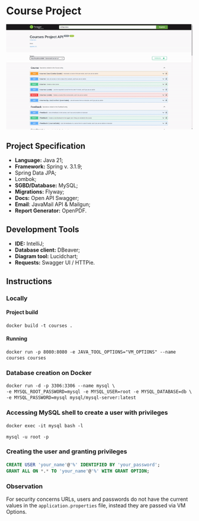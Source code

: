 # Course Project
<p align="center">
  <img src="./project.gif" alt="GIF of the Swagger Docs" />
</p>  
  
## Project Specification
- **Language:** Java 21;
- **Framework:** Spring v. 3.1.9;
- Spring Data JPA;
- Lombok;
- **SGBD/Database:** MySQL;
- **Migrations:** Flyway;
- **Docs:** Open API Swagger;
- **Email**: JavaMail API & Mailgun;
- **Report Generator:** OpenPDF.
## Development Tools
- **IDE:** IntelliJ;
- **Database client:** DBeaver;
- **Diagram tool:** Lucidchart;
- **Requests:** Swagger UI / HTTPie.
## Instructions
### Locally
#### Project build
```shell
docker build -t courses .
```
#### Running
```shell
docker run -p 8080:8080 -e JAVA_TOOL_OPTIONS="VM_OPTIONS" --name courses courses
```
### Database creation on Docker  
```shell
docker run -d -p 3306:3306 --name mysql \
-e MYSQL_ROOT_PASSWORD=mysql -e MYSQL_USER=root -e MYSQL_DATABASE=db \
-e MYSQL_PASSWORD=mysql mysql/mysql-server:latest
```
### Accessing MySQL shell to create a user with privileges 
```shell
docker exec -it mysql bash -l
```
```shell
mysql -u root -p
```
### Creating the user and granting privileges
```sql
CREATE USER 'your_name'@'%' IDENTIFIED BY 'your_password';
GRANT ALL ON *.* TO 'your_name'@'%' WITH GRANT OPTION;
```
### Observation
For security concerns URLs, users and passwords do not have the current values in the ```application.properties``` file, instead they are passed via VM Options.